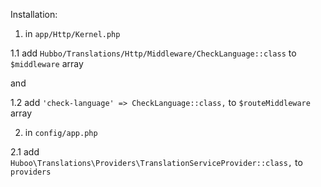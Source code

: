 Installation:

1. in `app/Http/Kernel.php`

1.1 add  `Hubbo/Translations/Http/Middleware/CheckLanguage::class`
to `$middleware` array

and

1.2 add `'check-language' => CheckLanguage::class,` to `$routeMiddleware` array

2. in `config/app.php`

2.1 add `        Huboo\Translations\Providers\TranslationServiceProvider::class,` to `providers`